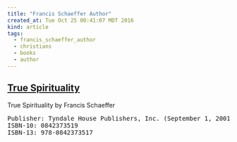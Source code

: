 ```yaml
---
title: "Francis Schaeffer Author"
created_at: Tue Oct 25 00:41:07 MDT 2016
kind: article
tags:
  - francis_schaeffer_author
  - christians
  - books
  - author
---
```



## <a href="https://www.amazon.com/True-Spirituality-Francis-Schaeffer/dp/0842373519" target="_blank">True Spirituality</a>

True Spirituality by Francis Schaeffer

<pre>
Publisher: Tyndale House Publishers, Inc. (September 1, 2001)
ISBN-10: 0842373519
ISBN-13: 978-0842373517
</pre>

<!--
html boilerplate
<a href="" target="_blank"></a>
<a name=""></a>
<img src="" width="400px">
<ul>
  <li></li>
</ul>
<pre>
</pre>
<pre><code>
</code></pre>
<math xmlns='http://www.w3.org/1998/Math/MathML' display='block'>
</math>
-->
